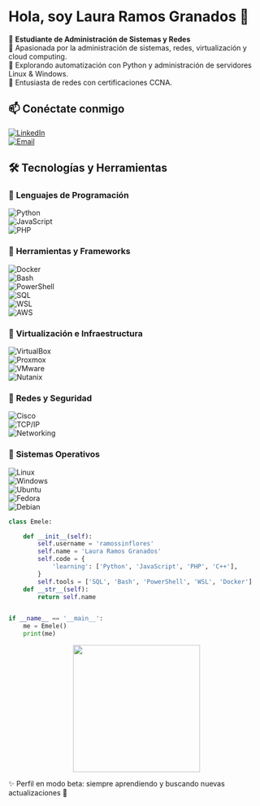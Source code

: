 # Hola, soy **Laura Ramos Granados** 👋  

🎯 **Estudiante de Administración de Sistemas y Redes**  
🚀 Apasionada por la administración de sistemas, redes, virtualización y cloud computing.  
🤖 Explorando automatización con Python y administración de servidores Linux & Windows.  
📡 Entusiasta de redes con certificaciones CCNA.  



## 📫 Conéctate conmigo  

[![LinkedIn](https://img.shields.io/badge/LinkedIn-0A66C2?style=flat&logo=linkedin&logoColor=white)](https://www.linkedin.com/in/tu-perfil-linkedin)  
[![Email](https://img.shields.io/badge/Email-D14836?style=flat&logo=gmail&logoColor=white)](mailto:tu-email@gmail.com)  



## 🛠️ Tecnologías y Herramientas  

### 🔹 **Lenguajes de Programación**  
![Python](https://img.shields.io/badge/Python-3776AB?style=flat&logo=python&logoColor=white)  
![JavaScript](https://img.shields.io/badge/JavaScript-F7DF1E?style=flat&logo=javascript&logoColor=black)  
![PHP](https://img.shields.io/badge/PHP-777BB4?style=flat&logo=php&logoColor=white)  

### 🔹 **Herramientas y Frameworks**  
![Docker](https://img.shields.io/badge/Docker-2496ED?style=flat&logo=docker&logoColor=white)  
![Bash](https://img.shields.io/badge/Bash-4EAA25?style=flat&logo=gnu-bash&logoColor=white)  
![PowerShell](https://img.shields.io/badge/PowerShell-5391FE?style=flat&logo=powershell&logoColor=white)  
![SQL](https://img.shields.io/badge/SQL-4479A1?style=flat&logo=mysql&logoColor=white)  
![WSL](https://img.shields.io/badge/WSL-4D4D4D?style=flat&logo=linux&logoColor=white)  
![AWS](https://img.shields.io/badge/AWS-232F3E?style=flat&logo=amazonaws&logoColor=white)  

### 🔹 **Virtualización e Infraestructura**  
![VirtualBox](https://img.shields.io/badge/VirtualBox-183A61?style=flat&logo=virtualbox&logoColor=white)  
![Proxmox](https://img.shields.io/badge/Proxmox-E57000?style=flat&logo=proxmox&logoColor=white)  
![VMware](https://img.shields.io/badge/VMware-607078?style=flat&logo=vmware&logoColor=white)  
![Nutanix](https://img.shields.io/badge/Nutanix-024DA1?style=flat&logo=nutanix&logoColor=white)  

### 🔹 **Redes y Seguridad**  
![Cisco](https://img.shields.io/badge/Cisco-1BA0D7?style=flat&logo=cisco&logoColor=white)  
![TCP/IP](https://img.shields.io/badge/TCP/IP-004A80?style=flat&logo=gnometerminal&logoColor=white)  
![Networking](https://img.shields.io/badge/Networking-0078D7?style=flat&logo=windows-terminal&logoColor=white)  

### 🔹 **Sistemas Operativos**  
![Linux](https://img.shields.io/badge/Linux-FCC624?style=flat&logo=linux&logoColor=black)  
![Windows](https://img.shields.io/badge/Windows-0078D6?style=flat&logo=windows&logoColor=white)  
![Ubuntu](https://img.shields.io/badge/Ubuntu-E95420?style=flat&logo=ubuntu&logoColor=white)  
![Fedora](https://img.shields.io/badge/Fedora-294172?style=flat&logo=fedora&logoColor=white)  
![Debian](https://img.shields.io/badge/Debian-A81D33?style=flat&logo=debian&logoColor=white)  


```python
class Emele:

    def __init__(self):
        self.username = 'ramossinflores'
        self.name = 'Laura Ramos Granados'
        self.code = {
            'learning': ['Python', 'JavaScript', 'PHP', 'C++'],
        }
        self.tools = ['SQL', 'Bash', 'PowerShell', 'WSL', 'Docker']
    def __str__(self):
        return self.name


if __name__ == '__main__':
    me = Emele()
    print(me)
```

<p align="center">
<img src="https://media4.giphy.com/media/v1.Y2lkPTc5MGI3NjExOXpoZ2FuOTg3cWx6NHkxYjIxeXF3bm1wN3lsNnQwd3R4eGlrY2V1cCZlcD12MV9pbnRlcm5hbF9naWZfYnlfaWQmY3Q9cw/qMBBrQGnCovagXRguC/giphy.webp" width="250">
</p>

✨ Perfil en modo beta: siempre aprendiendo y buscando nuevas actualizaciones 🚀

